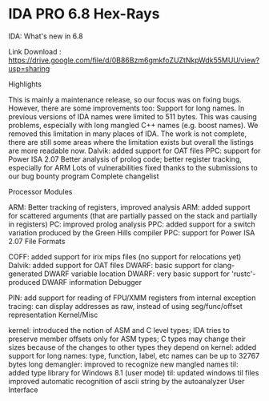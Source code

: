 # IDA PRO 6.8 Hex-Rays


IDA: What's new in 6.8

Link Download : https://drive.google.com/file/d/0B86Bzm6gmkfoZUZtNkpWdk55MUU/view?usp=sharing

Highlights

This is mainly a maintenance release, so our focus was on fixing bugs. However, there are some improvements too:
Support for long names. In previous versions of IDA names were limited to 511 bytes. This was causing problems, especially with long mangled C++ names (e.g. boost names). We removed this limitation in many places of IDA. The work is not complete, there are still some areas where the limitation exists but overall the listings are more readable now.
Dalvik: added support for OAT files
PPC: support for Power ISA 2.07
Better analysis of prolog code; better register tracking, especially for ARM
Lots of vulnerabilities fixed thanks to the submissions to our bug bounty program
Complete changelist

Processor Modules

ARM: Better tracking of registers, improved analysis
ARM: added support for scattered arguments (that are partially passed on the stack and partially in registers)
PC: improved prolog analysis
PPC: added support for a switch variation produced by the Green Hills compiler
PPC: support for Power ISA 2.07
File Formats

COFF: added support for irix mips files (no support for relocations yet)
Dalvik: added support for OAT files
DWARF: basic support for clang-generated DWARF variable location
DWARF: very basic support for 'rustc'-produced DWARF information
Debugger

PIN: add support for reading of FPU/XMM registers from internal exception tracing: can display addresses as raw, instead of using seg/func/offset representation
Kernel/Misc

kernel: introduced the notion of ASM and C level types; IDA tries to preserve member offsets only for ASM types; C types may change their sizes because of the changes to other types they depend on
kernel: added support for long names: type, function, label, etc names can be up to 32767 bytes long
demangler: improved to recognize new mangled names
til: added type library for Windows 8.1 (user mode)
til: updated windows til files improved automatic recognition of ascii string by the autoanalyzer
User Interface

